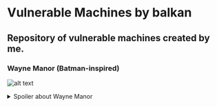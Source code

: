 # Vulnerable Machines by balkan

## Repository of vulnerable machines created by me.

### Wayne Manor (Batman-inspired)

![alt text](https://i.ibb.co/Ydn8c6F/Wayne-Manor.jpg)

<details>
  <summary>Spoiler about Wayne Manor</summary>
  
  Port Knocking, RCE, Cronjobs and sudoers file.
  
</details>
